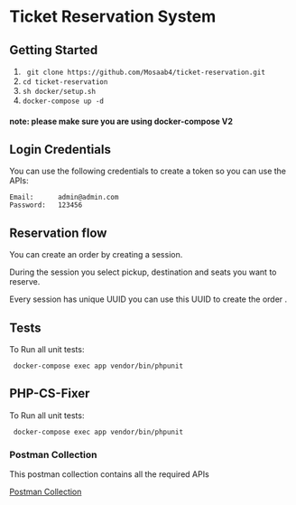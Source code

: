 # Ticket Reservation System

## Getting Started
1. ``` git clone https://github.com/Mosaab4/ticket-reservation.git```
2. ``cd ticket-reservation``
3. ```sh docker/setup.sh```
4. ```docker-compose up -d```

#### note: please make sure you are using docker-compose V2

## Login Credentials
You can use the following credentials to create a token so you can use the APIs:

```
Email:      admin@admin.com
Password:   123456
```
## Reservation flow
You can create an order by creating a session.

During the session you select pickup, destination and seats you want to reserve.

Every session has unique UUID you can use this UUID to create the order .


## Tests
To Run all unit tests:

``` docker-compose exec app vendor/bin/phpunit```

## PHP-CS-Fixer
To Run all unit tests:

``` docker-compose exec app vendor/bin/phpunit```


### Postman Collection
This postman collection contains all the required APIs

[Postman Collection](https://documenter.getpostman.com/view/2179951/2s935oLPFV)
